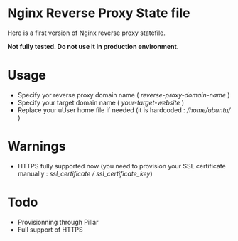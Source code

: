 Nginx Reverse Proxy State file
==============================

Here is a first version of Nginx reverse proxy statefile.

__Not fully tested. Do not use it in production environment.__

# Usage
* Specify yor reverse proxy domain name ( *reverse-proxy-domain-name* )
* Specify your target domain name ( *your-target-website* )
* Replace your uUser home file if needed (it is hardcoded : */home/ubuntu/* ) 

# Warnings
* HTTPS fully supported now (you need to provision your SSL certificate manually : *ssl_certificate / ssl_certificate_key*)

# Todo 
* Provisionning through Pillar
* Full support of HTTPS 
